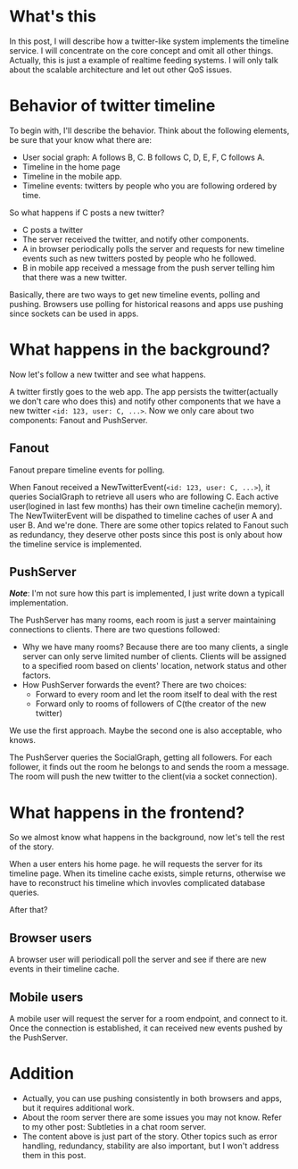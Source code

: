 # What's this
In this post, I will describe how a twitter-like system implements the timeline service. I will concentrate on the core concept and omit all other things. Actually, this is just a example of realtime feeding systems. I will only talk about the scalable architecture and let out other QoS issues.

# Behavior of twitter timeline
To begin with, I'll describe the behavior. Think about the following elements, be sure that your know what there are:     

+ User social graph: A follows B, C. B follows C, D, E, F, C follows A.
+ Timeline in the home page
+ Timeline in the mobile app.
+ Timeline events: twitters by people who you are following ordered by time.

So what happens if C posts a new twitter? 
   
+ C posts a twitter
+ The server received the twitter, and notify other components.
+ A in browser periodically polls the server and requests for new timeline events such as new twitters posted by people who he followed.
+ B in mobile app received a message from the push server telling him that there was a new twitter.

Basically, there are two ways to get new timeline events, polling and pushing. Browsers use polling for historical reasons and apps use pushing since sockets can be used in apps.

# What happens in the background?
Now let's follow a new twitter and see what happens. 

A twitter firstly goes to the web app. The app persists the twitter(actually we don't care who does this) and notify other components that we have a new twitter `<id: 123, user: C, ...>`. Now we only care about two components: Fanout and PushServer.

## Fanout
Fanout prepare timeline events for polling.

When Fanout received a NewTwitterEvent(`<id: 123, user: C, ...>`), it queries SocialGraph to retrieve all users who are following C. Each active user(logined in last few months) has their own timeline cache(in memory). The NewTwiiterEvent will be dispathed to timeline caches of user A and user B. And we're done. There are some other topics related to Fanout such as redundancy, they deserve other posts since this post is only about how the timeline service is implemented.

## PushServer
***Note***: I'm not sure how this part is implemented, I just write down a typicall implementation.

The PushServer has many rooms, each room is just a server maintaining connections to clients. There are two questions followed: 
 
+ Why we have many rooms? Because there are too many clients, a single server can only serve limited number of clients. Clients will be assigned to a specified room based on clients' location, network status and other factors.
+ How PushServer forwards the event? There are two choices:    
    + Forward to every room and let the room itself to deal with the rest
    + Forward only to rooms of followers of C(the creator of the new twitter)

We use the first approach. Maybe the second one is also acceptable, who knows. 

The PushServer queries the SocialGraph, getting all followers. For each follower, it finds out the room he belongs to and sends the room a message. The room will push the new twitter to the client(via a socket connection).

# What happens in the frontend?
So we almost know what happens in the background, now let's tell the rest of the story.

When a user enters his home page. he will requests the server for its timeline page. When its timeline cache exists, simple returns, otherwise we have to reconstruct his timeline which invovles complicated database queries.

After that?

## Browser users
A browser user will periodicall poll the server and see if there are new events in their timeline cache.

## Mobile users
A mobile user will request the server for a room endpoint, and connect to it. Once the connection is established, it can received new events pushed by the PushServer.

# Addition
+ Actually, you can use pushing consistently in both browsers and apps, but it requires additional work.
+ About the room server there are some issues you may not know. Refer to my other post: Subtleties in a chat room server. 
+ The content above is just part of the story. Other topics such as error handling, redundancy, stability are also important, but I won't address them in this post.